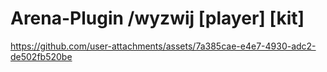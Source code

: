 # Arena-Plugin /wyzwij [player] [kit]
https://github.com/user-attachments/assets/7a385cae-e4e7-4930-adc2-de502fb520be

